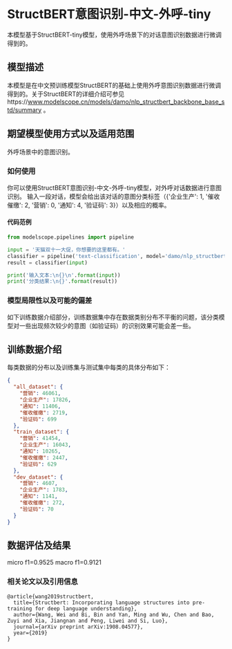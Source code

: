 

<!--- 以下model card模型说明部分，请使用中文提供（除了代码，bibtex等部分） --->

# StructBERT意图识别-中文-外呼-tiny
本模型基于StructBERT-tiny模型，使用外呼场景下的对话意图识别数据进行微调得到的。

## 模型描述

本模型是在中文预训练模型StructBERT的基础上使用外呼意图识别数据进行微调得到的。关于StructBERT的详细介绍可参见https://www.modelscope.cn/models/damo/nlp_structbert_backbone_base_std/summary 。

## 期望模型使用方式以及适用范围

外呼场景中的意图识别。

### 如何使用

你可以使用StructBERT意图识别-中文-外呼-tiny模型，对外呼对话数据进行意图识别。 输入一段对话，模型会给出该对话的意图分类标签（{'企业生产': 1, '催收催缴': 2, '营销': 0, '通知': 4, '验证码': 3}）以及相应的概率。

#### 代码范例
<!--- 本session里的python代码段，将被ModelScope模型页面解析为快速开始范例--->
```python
from modelscope.pipelines import pipeline

input = '天猫双十一大促，你想要的这里都有。'
classifier = pipeline('text-classification', model='damo/nlp_structbert_outbound-intention_chinese-tiny')
result = classifier(input)

print('输入文本:\n{}\n'.format(input))
print('分类结果:\n{}'.format(result))
```

### 模型局限性以及可能的偏差
如下训练数据介绍部分，训练数据集中存在数据类别分布不平衡的问题，该分类模型对一些出现频次较少的意图（如验证码）的识别效果可能会差一些。

## 训练数据介绍
每类数据的分布以及训练集与测试集中每类的具体分布如下：

```json
{
  "all_dataset": {
    "营销": 46061,
    "企业生产": 17826,
    "通知": 11406,
    "催收催缴": 2719,
    "验证码": 699
  },
  "train_dataset": {
    "营销": 41454,
    "企业生产": 16043,
    "通知": 10265,
    "催收催缴": 2447,
    "验证码": 629
  },
  "dev_dataset": {
    "营销": 4607,
    "企业生产": 1783,
    "通知": 1141,
    "催收催缴": 272,
    "验证码": 70
  }
}
```

## 数据评估及结果
micro f1=0.9525  macro f1=0.9121


### 相关论文以及引用信息
```
@article{wang2019structbert,
  title={Structbert: Incorporating language structures into pre-training for deep language understanding},
  author={Wang, Wei and Bi, Bin and Yan, Ming and Wu, Chen and Bao, Zuyi and Xia, Jiangnan and Peng, Liwei and Si, Luo},
  journal={arXiv preprint arXiv:1908.04577},
  year={2019}
}
```